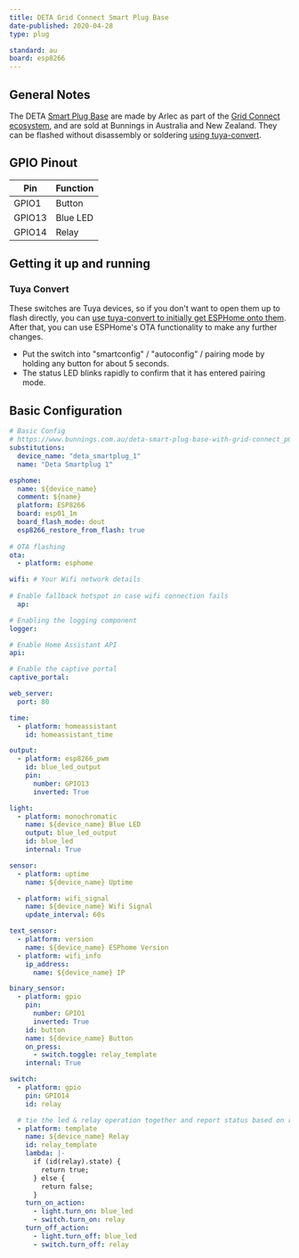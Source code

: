 ```yaml
---
title: DETA Grid Connect Smart Plug Base
date-published: 2020-04-28
type: plug

standard: au
board: esp8266
---
```


## General Notes

The DETA [Smart Plug Base](https://www.bunnings.com.au/deta-smart-plug-base-with-grid-connect_p0098817) are made by Arlec as part of the [Grid Connect ecosystem](https://grid-connect.com.au/), and are sold at Bunnings in Australia and New Zealand. They can be flashed without disassembly or soldering [using tuya-convert](#tuya-convert).

## GPIO Pinout

| Pin | Function |
| --- | -------- |
| GPIO1 | Button |
| GPIO13 | Blue LED |
| GPIO14 | Relay |

## Getting it up and running

### Tuya Convert

These switches are Tuya devices, so if you don't want to open them up to flash directly, you can [use tuya-convert to initially get ESPHome onto them](/guides/tuya-convert/). After that, you can use ESPHome's OTA functionality to make any further changes.

- Put the switch into "smartconfig" / "autoconfig" / pairing mode by holding any button for about 5 seconds.
- The status LED blinks rapidly to confirm that it has entered pairing mode.

## Basic Configuration

```yaml
# Basic Config
# https://www.bunnings.com.au/deta-smart-plug-base-with-grid-connect_p0098817
substitutions:
  device_name: "deta_smartplug_1"
  name: "Deta Smartplug 1"

esphome:
  name: ${device_name}
  comment: ${name}
  platform: ESP8266
  board: esp01_1m
  board_flash_mode: dout
  esp8266_restore_from_flash: true
    
# OTA flashing
ota:
  - platform: esphome

wifi: # Your Wifi network details
  
# Enable fallback hotspot in case wifi connection fails  
  ap:

# Enabling the logging component
logger:

# Enable Home Assistant API
api:

# Enable the captive portal
captive_portal:

web_server:
  port: 80

time:
  - platform: homeassistant
    id: homeassistant_time

output:
  - platform: esp8266_pwm
    id: blue_led_output
    pin:
      number: GPIO13
      inverted: True

light:
  - platform: monochromatic
    name: ${device_name} Blue LED
    output: blue_led_output
    id: blue_led
    internal: True

sensor:
  - platform: uptime
    name: ${device_name} Uptime

  - platform: wifi_signal
    name: ${device_name} Wifi Signal
    update_interval: 60s

text_sensor:
  - platform: version
    name: ${device_name} ESPhome Version
  - platform: wifi_info
    ip_address:
      name: ${device_name} IP

binary_sensor:
  - platform: gpio
    pin:
      number: GPIO1
      inverted: True
    id: button
    name: ${device_name} Button
    on_press:
      - switch.toggle: relay_template
    internal: True

switch:
  - platform: gpio
    pin: GPIO14
    id: relay

  # tie the led & relay operation together and report status based on relay state
  - platform: template
    name: ${device_name} Relay
    id: relay_template
    lambda: |-
      if (id(relay).state) {
        return true;
      } else {
        return false;
      }
    turn_on_action:
      - light.turn_on: blue_led
      - switch.turn_on: relay
    turn_off_action:
      - light.turn_off: blue_led
      - switch.turn_off: relay
```
